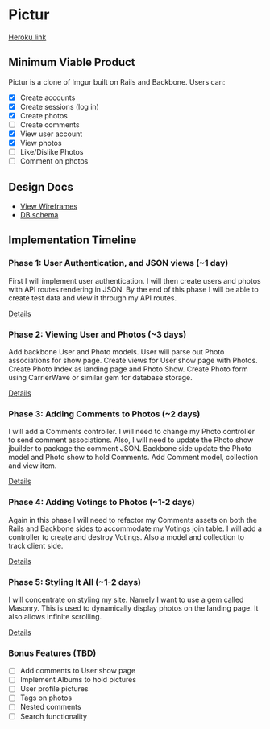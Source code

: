 # Pictur

[Heroku link][heroku]

[heroku]: https://pictur-app.herokuapp.com/

## Minimum Viable Product
Pictur is a clone of Imgur built on Rails and Backbone. Users can:

- [x] Create accounts
- [x] Create sessions (log in)
- [x] Create photos
- [ ] Create comments
- [x] View user account
- [x] View photos
- [ ] Like/Dislike Photos
- [ ] Comment on photos

## Design Docs
* [View Wireframes][views]
* [DB schema][schema]

[views]: ./docs/views.md
[schema]: ./docs/schema.md

## Implementation Timeline

### Phase 1: User Authentication, and JSON views (~1 day)
First I will implement user authentication. I will then create users and photos
with API routes rendering in JSON. By the end of this phase I will be able to create
test data and view it through my API routes.

[Details][phase-one]

### Phase 2: Viewing User and Photos (~3 days)
Add backbone User and Photo models. User will parse out Photo associations for
show page. Create views for User show page with Photos. Create Photo Index as
landing page and Photo Show. Create Photo form using CarrierWave or similar gem
for database storage.

[Details][phase-two]

### Phase 3: Adding Comments to Photos (~2 days)
I will add a Comments controller. I will need to change my Photo controller to
send comment associations. Also, I will need to update the Photo show jbuilder to
package the comment JSON. Backbone side update the Photo model and Photo show
to hold Comments. Add Comment model, collection and view item.

[Details][phase-three]

### Phase 4: Adding Votings to Photos (~1-2 days)
Again in this phase I will need to refactor my Comments assets on both the Rails
and Backbone sides to accommodate my Votings join table. I will add a controller to
create and destroy Votings. Also a model and collection to track client side.

[Details][phase-four]

### Phase 5: Styling It All (~1-2 days)
I will concentrate on styling my site. Namely I want to use a gem called Masonry.
This is used to dynamically display photos on the landing page. It also allows
infinite scrolling.

[Details][phase-five]

### Bonus Features (TBD)
- [ ] Add comments to User show page
- [ ] Implement Albums to hold pictures
- [ ] User profile pictures
- [ ] Tags on photos
- [ ] Nested comments
- [ ] Search functionality

[phase-one]: ./docs/phases/phase1.md
[phase-two]: ./docs/phases/phase2.md
[phase-three]: ./docs/phases/phase3.md
[phase-four]: ./docs/phases/phase4.md
[phase-five]: ./docs/phases/phase5.md
